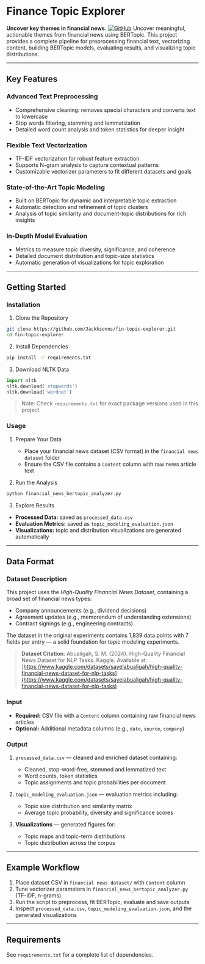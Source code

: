 # Finance Topic Explorer

**Uncover key themes in financial news.**
[![GitHub](https://img.shields.io/badge/GitHub-Jackksonns-blue?style=flat-square&logo=github)](https://github.com/Jackksonns)
Uncover meaningful, actionable themes from financial news using BERTopic. This project provides a complete pipeline for preprocessing financial text, vectorizing content, building BERTopic models, evaluating results, and visualizing topic distributions.

---

## Key Features

### Advanced Text Preprocessing

* Comprehensive cleaning: removes special characters and converts text to lowercase
* Stop words filtering, stemming and lemmatization
* Detailed word count analysis and token statistics for deeper insight

### Flexible Text Vectorization

* TF-IDF vectorization for robust feature extraction
* Supports N-gram analysis to capture contextual patterns
* Customizable vectorizer parameters to fit different datasets and goals

### State-of-the-Art Topic Modeling

* Built on BERTopic for dynamic and interpretable topic extraction
* Automatic detection and refinement of topic clusters
* Analysis of topic similarity and document-topic distributions for rich insights

### In-Depth Model Evaluation

* Metrics to measure topic diversity, significance, and coherence
* Detailed document distribution and topic-size statistics
* Automatic generation of visualizations for topic exploration

---

## Getting Started

### Installation

1. Clone the Repository

```bash
git clone https://github.com/Jackksonns/fin-topic-explorer.git
cd fin-topic-explorer
```

2. Install Dependencies

```bash
pip install -r requirements.txt
```

3. Download NLTK Data

```python
import nltk
nltk.download('stopwords')
nltk.download('wordnet')
```

> Note: Check `requirements.txt` for exact package versions used in this project.

### Usage

1. Prepare Your Data

   * Place your financial news dataset (CSV format) in the `financial news dataset` folder
   * Ensure the CSV file contains a `Content` column with raw news article text

2. Run the Analysis

```bash
python financial_news_bertopic_analyzer.py
```

3. Explore Results

* **Processed Data:** saved as `processed_data.csv`
* **Evaluation Metrics:** saved as `topic_modeling_evaluation.json`
* **Visualizations:** topic and distribution visualizations are generated automatically

---

## Data Format

### Dataset Description

This project uses the *High-Quality Financial News Dataset*, containing a broad set of financial news types:

* Company announcements (e.g., dividend decisions)
* Agreement updates (e.g., memorandum of understanding extensions)
* Contract signings (e.g., engineering contracts)

The dataset in the original experiments contains 1,839 data points with 7 fields per entry — a solid foundation for topic modeling experiments.

> **Dataset Citation**:
> Abualigah, S. M. (2024). High-Quality Financial News Dataset for NLP Tasks. Kaggle. Available at: [https://www.kaggle.com/datasets/sayelabualigah/high-quality-financial-news-dataset-for-nlp-tasks](https://www.kaggle.com/datasets/sayelabualigah/high-quality-financial-news-dataset-for-nlp-tasks)

### Input

* **Required:** CSV file with a `Content` column containing raw financial news articles
* **Optional:** Additional metadata columns (e.g., `date`, `source`, `company`)

### Output

1. `processed_data.csv` — cleaned and enriched dataset containing:

   * Cleaned, stop-word-free, stemmed and lemmatized text
   * Word counts, token statistics
   * Topic assignments and topic probabilities per document

2. `topic_modeling_evaluation.json` — evaluation metrics including:

   * Topic size distribution and similarity matrix
   * Average topic probability, diversity and significance scores

3. **Visualizations** — generated figures for:

   * Topic maps and topic-term distributions
   * Topic distribution across the corpus

---

## Example Workflow

1. Place dataset CSV in `financial news dataset/` with `Content` column
2. Tune vectorizer parameters in `financial_news_bertopic_analyzer.py` (TF-IDF, n-grams)
3. Run the script to preprocess, fit BERTopic, evaluate and save outputs
4. Inspect `processed_data.csv`, `topic_modeling_evaluation.json`, and the generated visualizations

---

## Requirements

See `requirements.txt` for a complete list of dependencies.
